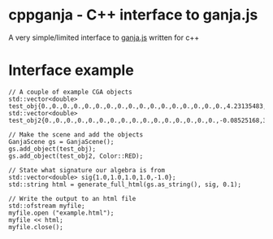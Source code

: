 # cppganja - C++ interface to ganja.js
A very simple/limited interface to [ganja.js](https://github.com/enkimute/ganja.js) written for c++

# Interface example

```
// A couple of example CGA objects
std::vector<double> test_obj{0.,0.,0.,0.,0.,0.,0.,0.,0.,0.,0.,0.,0.,0.,0.,0.,0.,4.23135483,4.23135483,0.48031496,0.48031496,0.95680003,1.2228812,1.2228812,-0.06350011,-0.28372776,0.,0.,0.,0.,0.,0.};
std::vector<double> test_obj2{0.,0.,0.,0.,0.,0.,0.,0.,0.,0.,0.,0.,0.,0.,0.,0.,-0.08525168,3.49464756,3.52703718,-1.59496133,-1.62835966,0.76309611,0.64874369,0.65012918,0.18968262,-0.22823195,0.,0.,0.,0.,0.,0.};

// Make the scene and add the objects
GanjaScene gs = GanjaScene();
gs.add_object(test_obj);
gs.add_object(test_obj2, Color::RED);

// State what signature our algebra is from 
std::vector<double> sig{1.0,1.0,1.0,1.0,-1.0};
std::string html = generate_full_html(gs.as_string(), sig, 0.1);

// Write the output to an html file
std::ofstream myfile;
myfile.open ("example.html");
myfile << html;
myfile.close();
```
